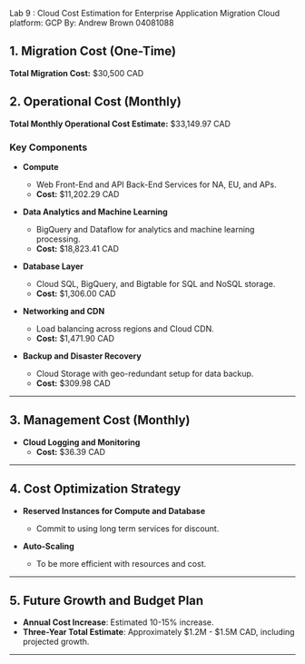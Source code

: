 Lab 9 : Cloud Cost Estimation for Enterprise Application Migration
Cloud platform: GCP
By: Andrew Brown 04081088


## 1. Migration Cost (One-Time)

**Total Migration Cost:** $30,500 CAD

## 2. Operational Cost (Monthly)

**Total Monthly Operational Cost Estimate:** $33,149.97 CAD

### Key Components

- **Compute**  
  - Web Front-End and API Back-End Services for NA, EU, and APs.
  - **Cost:** $11,202.29 CAD

- **Data Analytics and Machine Learning**  
  - BigQuery and Dataflow for analytics and machine learning processing.
  - **Cost:** $18,823.41 CAD

- **Database Layer**  
  - Cloud SQL, BigQuery, and Bigtable for SQL and NoSQL storage.
  - **Cost:** $1,306.00 CAD

- **Networking and CDN**  
  - Load balancing across regions and Cloud CDN.
  - **Cost:** $1,471.90 CAD

- **Backup and Disaster Recovery**  
  - Cloud Storage with geo-redundant setup for data backup.
  - **Cost:** $309.98 CAD

---

## 3. Management Cost (Monthly)

- **Cloud Logging and Monitoring**  
  - **Cost:** $36.39 CAD

---

## 4. Cost Optimization Strategy

- **Reserved Instances for Compute and Database**  
  - Commit to using long term services for discount.

- **Auto-Scaling**  
  - To be more efficient with resources and cost.

---

## 5. Future Growth and Budget Plan

- **Annual Cost Increase**: Estimated 10-15% increase.
- **Three-Year Total Estimate**: Approximately $1.2M - $1.5M CAD, including projected growth.

---
